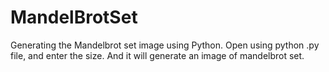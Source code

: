 # MandelBrotSet
Generating the Mandelbrot set image using Python.
Open using python .py file, and enter the size.
And it will generate an image of mandelbrot set.
